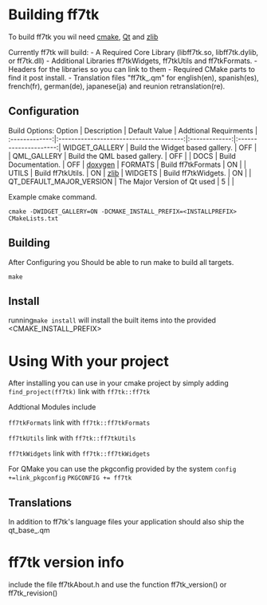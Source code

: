 # Building ff7tk
To build ff7tk you wil need [cmake], [Qt] and [zlib]

Currently ff7tk will build:
     - A Required Core Library (libff7tk.so, libff7tk.dylib, or ff7tk.dll)
     - Additional Libraries ff7tkWidgets, ff7tkUtils and ff7tkFormats.
     - Headers for the libraries so you can link to them
     - Required CMake parts to find it post install.
     - Translation files "ff7tk_<lang>.qm" for english(en), spanish(es), french(fr), german(de), japanese(ja) and reunion retranslation(re).


## Configuration
Build Options:
    Option     |            Description                  | Default Value | Addtional Requirments |
:-------------:|:---------------------------------------:|:-------------:|:---------------------:|
WIDGET_GALLERY | Build the Widget based gallery.         | OFF           | |
QML_GALLERY    | Build the QML based gallery.            | OFF           | |
DOCS           | Build Documentation.                    | OFF           | [doxygen] |
FORMATS        | Build ff7tkFormats                      | ON            | |
UTILS          | Build ff7tkUtils.                       | ON            | [zlib] |
WIDGETS        | Build ff7tkWidgets.                     | ON            | |
QT_DEFAULT_MAJOR_VERSION | The Major Version of Qt used  | 5             | |

Example cmake command.

`cmake -DWIDGET_GALLERY=ON -DCMAKE_INSTALL_PREFIX=<INSTALLPREFIX> CMakeLists.txt`

## Building
After Configuring you Should be able to run make to build all targets.

`make`

## Install
 running`make install` will install the built items into the provided <CMAKE_INSTALL_PREFIX>

# Using With your project

After installing you can use in your cmake project by simply adding 
`find_project(ff7tk)` link with `ff7tk::ff7tk`

Addtional Modules include

`ff7tkFormats` link with `ff7tk::ff7tkFormats`

`ff7tkUtils` link with `ff7tk::ff7tkUtils`

`ff7tkWidgets` link with `ff7tk::ff7tkWidgets`

For QMake you can use the pkgconfig provided by the system
`config +=link_pkgconfig`
`PKGCONFIG += ff7tk`

## Translations
  In addition to ff7tk's language files your application should also ship the qt_base_<lang>.qm 

# ff7tk version info
 include the file ff7tkAbout.h and use the function ff7tk_version() or ff7tk_revision()

[Qt]:https://www.qt.io
[doxygen]:http://www.stack.nl/~dimitri/doxygen/
[cmake]:https://cmake.org/
[zlib]:https://zlib.net/
